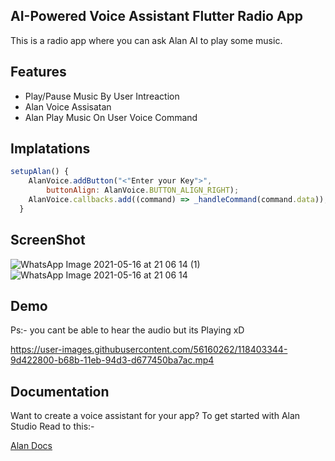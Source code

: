 ## AI-Powered Voice Assistant Flutter Radio App
This is a radio app where you can ask Alan AI to play some music.

## Features

- Play/Pause Music By User Intreaction
- Alan Voice Assisatan
- Alan Play Music On User Voice Command

## Implatations

```javascript
setupAlan() {
    AlanVoice.addButton("<"Enter your Key">",
        buttonAlign: AlanVoice.BUTTON_ALIGN_RIGHT);
    AlanVoice.callbacks.add((command) => _handleCommand(command.data));
  }
```

## ScreenShot
![WhatsApp Image 2021-05-16 at 21 06 14 (1)](https://user-images.githubusercontent.com/56160262/118403224-1b51ff00-b68b-11eb-8754-16d8d2fdfcce.jpeg)
![WhatsApp Image 2021-05-16 at 21 06 14](https://user-images.githubusercontent.com/56160262/118403226-1db45900-b68b-11eb-8255-e7a3beb083e8.jpeg)

## Demo
Ps:- you cant be able to hear the audio but its Playing xD

https://user-images.githubusercontent.com/56160262/118403344-9d422800-b68b-11eb-94d3-d677450ba7ac.mp4



## Documentation
Want to create a voice assistant for your app? To get started with Alan Studio Read to this:-

[Alan Docs](https://alan.app/docs/usage/getting-started)

  
